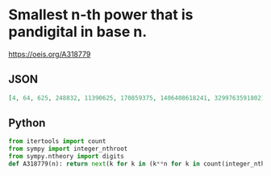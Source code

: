 # Smallest n\-th power that is pandigital in base n\.
https://oeis.org/A318779
## JSON
```JSON
[4, 64, 625, 248832, 11390625, 170859375, 1406408618241, 3299763591802133, 3656158440062976, 550329031716248441, 766217865410400390625, 15791096563156692195651, 6193386212891813387462761, 243008175525757569678159896851, 3433683820292512484657849089281]
```
## Python
```Python
from itertools import count
from sympy import integer_nthroot
from sympy.ntheory import digits
def A318779(n): return next(k for k in (k**n for k in count(integer_nthroot((n**n-n)//(n-1)**2+n**(n-2)*(n-1)-1,n)[0])) if len(set(digits(k,n)[1:]))==n) # _Chai Wah Wu_, Mar 13 2024
```
